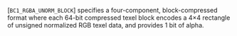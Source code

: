 [`BC1_RGBA_UNORM_BLOCK`] specifies a four-component,
block-compressed format where each 64-bit compressed texel block encodes
a 4×4 rectangle of unsigned normalized RGB texel data, and
provides 1 bit of alpha.